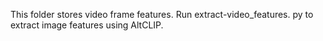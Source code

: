 This folder stores video frame features. Run extract-video_features. py to extract image features using AltCLIP.
